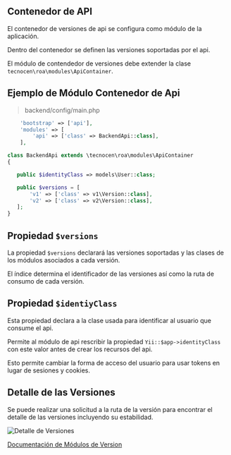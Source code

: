 Contenedor de API
-----------------

El contenedor de versiones de api se configura como módulo de la aplicación.

Dentro del contenedor se definen las versiones soportadas por el api.

El módulo de contendedor de versiones debe extender la clase
`tecnocen\roa\modules\ApiContainer`.

Ejemplo de Módulo Contenedor de Api
-----------------------------------

> backend/config/main.php
```php
    'bootstrap' => ['api'],
    'modules' => [
        'api' => ['class' => BackendApi::class],
    ],
```

```php
class BackendApi extends \tecnocen\roa\modules\ApiContainer
{

   public $identityClass => models\User::class;

   public $versions = [
       'v1' => ['class' => v1\Version::class],
       'v2' => ['class' => v2\Version::class],
   ];
}
```

Propiedad `$versions`
---------------------

La propiedad `$versions` declarará las versiones soportadas y las clases de
los módulos asociados a cada versión.

El índice determina el identificador de las versiones así como la ruta de
consumo de cada versión.

Propiedad `$identiyClass`
-------------------------

Esta propiedad declara a la clase usada para identificar al usuario que consume
el api.

Permite al módulo de api rescribir la propiedad `Yii::$app->identityClass` con
este valor antes de crear los recursos del api.

Esto permite cambiar la forma de acceso del usuario para usar tokens en lugar de
sesiones y cookies.

Detalle de las Versiones
------------------------

Se puede realizar una solicitud a la ruta de la versión para encontrar el detalle
de las versiones incluyendo su estabilidad.

![Detalle de Versiones](../versions-detail.png)

[Documentación de Módulos de Version](api-version.md)
